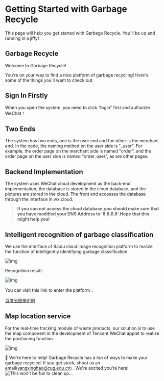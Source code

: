 # Getting Started with Garbage Recycle

This page will help you get started with Garbage Recycle. You'll be up and running in a jiffy!

## Garbage Recycle

Welcome to Garbage Recycle! 

You're on your way to find a nice platform of garbage recycling! Here's some of the things you'll want to check out.

 ##  Sign In Firstly

When you open the system, you need to click “login” first and authorize WeChat！

##  Two Ends

The system has two ends, one is the user end and the other is the merchant end. In the code, the naming method on the user side is "_user". For example, the order page on the merchant side is named "order", and the order page on the user side is named "order_user", as are other pages.

## Backend Implementation

The system uses WeChat cloud development as the back-end implementation, the database is stored in the cloud database, and the pictures are stored in the cloud. The front end accesses the database through the interface in wx.cloud.

>  **If you can not access the cloud database,you should make sure that you have modified your DNS Address to '8.8.8.8'.Hope that this might help you!** 

##  Intelligent recognition of garbage classification

 We use the interface of Baidu cloud image recognition platform to realize the function of intelligently identifying garbage classification.  



![img](https://files.readme.io/cbcc176--5.png)

 Recognition result: 



![img](https://files.readme.io/3f2cc40-image-20210611145116625.png)



 You can visit this link to enter the platform： 

[百度云图像识别](https://cloud.baidu.com/product/imagerecognition)

##  Map location service 

For the real-time tracking module of waste products, our solution is to use the map component in the development of Tencent WeChat applet to realize the positioning function.   



![img](https://files.readme.io/cce88bd-image-20210613133429447.png)

 💬 We're here to help! Garbage Recycle has a *ton* of ways to make your garbage recycled. If you get stuck, shoot us an email(yangxinghao@cug.edu.cn) . We're excited you're here!![This won't be fun to clean up...](https://tse1-mm.cn.bing.net/th?id=OIP.fhVjrV9uv3w7a1EVDrA7-wHaDW&w=302&h=160&c=8&rs=1&qlt=90&o=6&dpr=2&pid=3.1&rm=2) 
